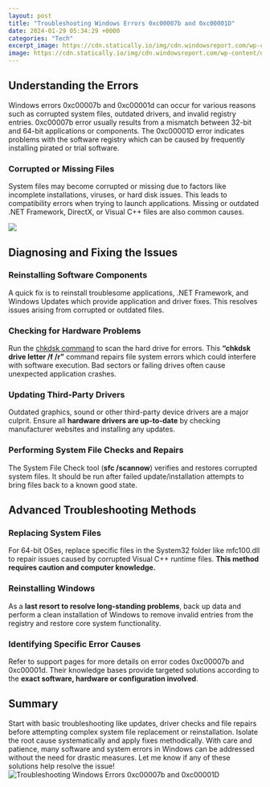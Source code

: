 ```yaml
---
layout: post
title: "Troubleshooting Windows Errors 0xc00007b and 0xc00001D"
date: 2024-01-29 05:34:29 +0000
categories: "Tech"
excerpt_image: https://cdn.statically.io/img/cdn.windowsreport.com/wp-content/uploads/2022/03/0xc00007b-error-windows-11.jpg
image: https://cdn.statically.io/img/cdn.windowsreport.com/wp-content/uploads/2022/03/0xc00007b-error-windows-11.jpg
---
```


## Understanding the Errors
Windows errors 0xc00007b and 0xc00001d can occur for various reasons such as corrupted system files, outdated drivers, and invalid registry entries. 0xc00007b error usually results from a mismatch between 32-bit and 64-bit applications or components. The 0xc00001D error indicates problems with the software registry which can be caused by frequently installing pirated or trial software.
### Corrupted or Missing Files
System files may become corrupted or missing due to factors like incomplete installations, viruses, or hard disk issues. This leads to compatibility errors when trying to launch applications. Missing or outdated .NET Framework, DirectX, or Visual C++ files are also common causes.

![](https://i.ytimg.com/vi/mnypnL1q4qA/maxresdefault.jpg)
## Diagnosing and Fixing the Issues
### Reinstalling Software Components
A quick fix is to reinstall troublesome applications, .NET Framework, and Windows Updates which provide application and driver fixes. This resolves issues arising from corrupted or outdated files.
### Checking for Hardware Problems  
Run the [chkdsk command](https://store.fi.io.vn/game-controller-christmas-for-video-gamers-boys-kids-455/women&) to scan the hard drive for errors. This **“chkdsk drive letter /f /r”** command repairs file system errors which could interfere with software execution. Bad sectors or failing drives often cause unexpected application crashes.
### Updating Third-Party Drivers
Outdated graphics, sound or other third-party device drivers are a major culprit. Ensure all **hardware drivers are up-to-date** by checking manufacturer websites and installing any updates.
### Performing System File Checks and Repairs
The System File Check tool (**sfc /scannow**) verifies and restores corrupted system files. It should be run after failed update/installation attempts to bring files back to a known good state.
## Advanced Troubleshooting Methods
### Replacing System Files
For 64-bit OSes, replace specific files in the System32 folder like mfc100.dll to repair issues caused by corrupted Visual C++ runtime files. **This method requires caution and computer knowledge.**  
### Reinstalling Windows 
As a **last resort to resolve long-standing problems**, back up data and perform a clean installation of Windows to remove invalid entries from the registry and restore core system functionality.
### Identifying Specific Error Causes
Refer to support pages for more details on error codes 0xc00007b and 0xc00001d. Their knowledge bases provide targeted solutions according to the **exact software, hardware or configuration involved**.
## Summary
Start with basic troubleshooting like updates, driver checks and file repairs before attempting complex system file replacement or reinstallation. Isolate the root cause systematically and apply fixes methodically. With care and patience, many software and system errors in Windows can be addressed without the need for drastic measures. Let me know if any of these solutions help resolve the issue!
![Troubleshooting Windows Errors 0xc00007b and 0xc00001D](https://cdn.statically.io/img/cdn.windowsreport.com/wp-content/uploads/2022/03/0xc00007b-error-windows-11.jpg)